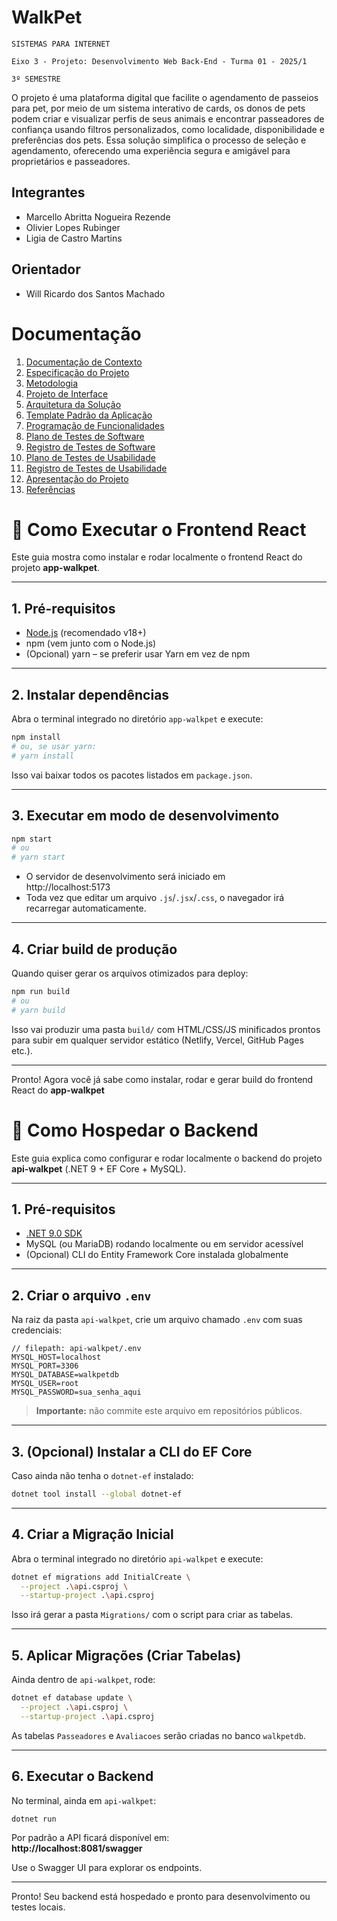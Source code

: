 # WalkPet

`SISTEMAS PARA INTERNET`

`Eixo 3 - Projeto: Desenvolvimento Web Back-End - Turma 01 - 2025/1`

`3º SEMESTRE`

O projeto é uma plataforma digital que facilite o agendamento de passeios para pet, por meio de um sistema interativo de cards, os donos de pets podem criar e visualizar perfis de seus animais e encontrar passeadores de confiança usando filtros personalizados, como localidade, disponibilidade e preferências dos pets. Essa solução simplifica o processo de seleção e agendamento, oferecendo uma experiência segura e amigável para proprietários e passeadores.

## Integrantes

* Marcello Abritta Nogueira Rezende
* Olivier Lopes Rubinger
* Ligia de Castro Martins


## Orientador

* Will Ricardo dos Santos Machado


# Documentação

<ol>
<li><a href="docs/01-Documentação de Contexto.md"> Documentação de Contexto</a></li>
<li><a href="docs/02-Especificação do Projeto.md"> Especificação do Projeto</a></li>
<li><a href="docs/03-Metodologia.md"> Metodologia</a></li>
<li><a href="docs/04-Projeto de Interface.md"> Projeto de Interface</a></li>
<li><a href="docs/05-Arquitetura da Solução.md"> Arquitetura da Solução</a></li>
<li><a href="docs/06-Template Padrão da Aplicação.md"> Template Padrão da Aplicação</a></li>
<li><a href="docs/07-Programação de Funcionalidades.md"> Programação de Funcionalidades</a></li>
<li><a href="docs/08-Plano de Testes de Software.md"> Plano de Testes de Software</a></li>
<li><a href="docs/09-Registro de Testes de Software.md"> Registro de Testes de Software</a></li>
<li><a href="docs/10-Plano de Testes de Usabilidade.md"> Plano de Testes de Usabilidade</a></li>
<li><a href="docs/11-Registro de Testes de Usabilidade.md"> Registro de Testes de Usabilidade</a></li>
<li><a href="docs/12-Apresentação do Projeto.md"> Apresentação do Projeto</a></li>
<li><a href="docs/13-Referências.md"> Referências</a></li>
</ol>

# 🚀 Como Executar o Frontend React

Este guia mostra como instalar e rodar localmente o frontend React do projeto **app-walkpet**.

---

## 1. Pré-requisitos

- [Node.js](https://nodejs.org/) (recomendado v18+)
- npm (vem junto com o Node.js)
- (Opcional) yarn – se preferir usar Yarn em vez de npm

---

## 2. Instalar dependências

Abra o terminal integrado no diretório `app-walkpet` e execute:

```bash
npm install
# ou, se usar yarn:
# yarn install
```

Isso vai baixar todos os pacotes listados em `package.json`.

---

## 3. Executar em modo de desenvolvimento

```bash
npm start
# ou
# yarn start
```

- O servidor de desenvolvimento será iniciado em  
  http://localhost:5173
- Toda vez que editar um arquivo `.js`/`.jsx`/`.css`, o navegador irá recarregar automaticamente.

---

## 4. Criar build de produção

Quando quiser gerar os arquivos otimizados para deploy:

```bash
npm run build
# ou
# yarn build
```

Isso vai produzir uma pasta `build/` com HTML/CSS/JS minificados prontos para subir em qualquer servidor estático (Netlify, Vercel, GitHub Pages etc.).

---

Pronto! Agora você já sabe como instalar, rodar e gerar build do frontend React do **app-walkpet**


# 🚀 Como Hospedar o Backend

Este guia explica como configurar e rodar localmente o backend do projeto **api-walkpet** (.NET 9 + EF Core + MySQL).

---

## 1. Pré-requisitos

- [.NET 9.0 SDK](https://dotnet.microsoft.com/download)  
- MySQL (ou MariaDB) rodando localmente ou em servidor acessível  
- (Opcional) CLI do Entity Framework Core instalada globalmente  

---

## 2. Criar o arquivo `.env`

Na raiz da pasta `api-walkpet`, crie um arquivo chamado `.env` com suas credenciais:

```text
// filepath: api-walkpet/.env
MYSQL_HOST=localhost
MYSQL_PORT=3306
MYSQL_DATABASE=walkpetdb
MYSQL_USER=root
MYSQL_PASSWORD=sua_senha_aqui
```

> **Importante:** não commite este arquivo em repositórios públicos.

---

## 3. (Opcional) Instalar a CLI do EF Core

Caso ainda não tenha o `dotnet-ef` instalado:

```bash
dotnet tool install --global dotnet-ef
```

---

## 4. Criar a Migração Inicial

Abra o terminal integrado no diretório `api-walkpet` e execute:

```bash
dotnet ef migrations add InitialCreate \
  --project .\api.csproj \
  --startup-project .\api.csproj
```

Isso irá gerar a pasta `Migrations/` com o script para criar as tabelas.

---

## 5. Aplicar Migrações (Criar Tabelas)

Ainda dentro de `api-walkpet`, rode:

```bash
dotnet ef database update \
  --project .\api.csproj \
  --startup-project .\api.csproj
```

As tabelas `Passeadores` e `Avaliacoes` serão criadas no banco `walkpetdb`.

---

## 6. Executar o Backend

No terminal, ainda em `api-walkpet`:

```bash
dotnet run
```

Por padrão a API ficará disponível em:  
**http://localhost:8081/swagger**

Use o Swagger UI para explorar os endpoints.

---

Pronto! Seu backend está hospedado e pronto para desenvolvimento ou testes locais.

